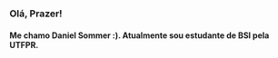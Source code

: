 ### Olá, Prazer! 
#### Me chamo Daniel Sommer :). Atualmente sou estudante de BSI pela UTFPR. 

<div>

</div>


